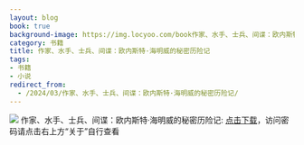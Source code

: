 ```yaml
---
layout: blog
book: true
background-image: https://img.locyoo.com/book作家、水手、士兵、间谍：欧内斯特·海明威的秘密历险记.jpg
category: 书籍
title: 作家、水手、士兵、间谍：欧内斯特·海明威的秘密历险记
tags:
- 书籍
- 小说
redirect_from:
  - /2024/03/作家、水手、士兵、间谍：欧内斯特·海明威的秘密历险记/
---
```

![](https://img.locyoo.com/book作家、水手、士兵、间谍：欧内斯特·海明威的秘密历险记.jpg)
作家、水手、士兵、间谍：欧内斯特·海明威的秘密历险记: <a name = "ref1" href="https://url18.ctfile.com/f/50983618-1323175174-635909?p=3619">点击下载</a>，访问密码请点击右上方“关于”自行查看
